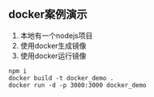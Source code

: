 ## docker案例演示
1. 本地有一个nodejs项目
2. 使用docker生成镜像
3. 使用docker运行镜像
```
npm i
docker build -t docker_demo .
docker run -d -p 3000:3000 docker_demo
```
